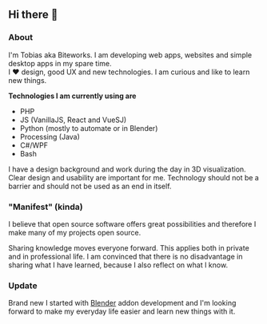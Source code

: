 ## Hi there 👋

### About
I'm Tobias aka Biteworks. I am developing web apps, websites and simple desktop apps in my spare time.  
I ❤️ design, good UX and new technologies. I am curious and like to learn new things.

**Technologies I am currently using are**
* PHP
* JS (VanillaJS, React and VueSJ)
* Python (mostly to automate or in Blender)
* Processing (Java)
* C#/WPF
* Bash

I have a design background and work during the day in 3D visualization. Clear design and usability are important for me. Technology should not be a barrier and should not be used as an end in itself.

### "Manifest" (kinda)
I believe that open source software offers great possibilities and therefore I make many of my projects open source. 

Sharing knowledge moves everyone forward. This applies both in private and in professional life. I am convinced that there is no disadvantage in sharing what I have learned, because I also reflect on what I know.

### Update
Brand new I started with [Blender](https://blender.org) addon development and I'm looking forward to make my everyday life easier and learn new things with it.

<!--- ![alt text](https://tobiaswilhelm.com/apps/generated-svg/?) -->
